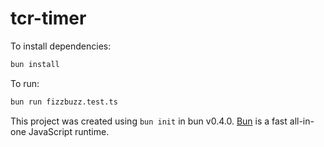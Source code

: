 # tcr-timer

To install dependencies:

```bash
bun install
```

To run:

```bash
bun run fizzbuzz.test.ts
```

This project was created using `bun init` in bun v0.4.0. [Bun](https://bun.sh) is a fast all-in-one JavaScript runtime.
